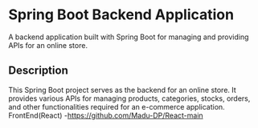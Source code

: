 # Spring Boot Backend Application

A backend application built with Spring Boot for managing and providing APIs for an online store.

## Description
This Spring Boot project serves as the backend for an online store. It provides various APIs for managing products, categories, stocks, orders, and other functionalities required for an e-commerce application.
FrontEnd(React) -https://github.com/Madu-DP/React-main




